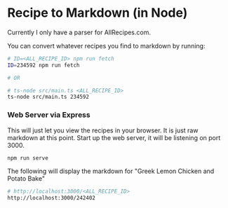 # Recipe to Markdown (in Node)

Currently I only have a parser for AllRecipes.com. 

You can convert whatever recipes you find to markdown by running:

```bash
# ID=<ALL_RECIPE_ID> npm run fetch
ID=234592 npm run fetch

# OR 

# ts-node src/main.ts <ALL_RECIPE_ID>
ts-node src/main.ts 234592
```

### Web Server via Express

This will just let you view the recipes in your browser. It is just raw markdown at this point. Start up the web server, it will be listening on port 3000.

```bash
npm run serve
```

The following will display the markdown for "Greek Lemon Chicken and Potato Bake"

```bash
# http://localhost:3000/<ALL_RECIPE_ID>
http://localhost:3000/242402
```
